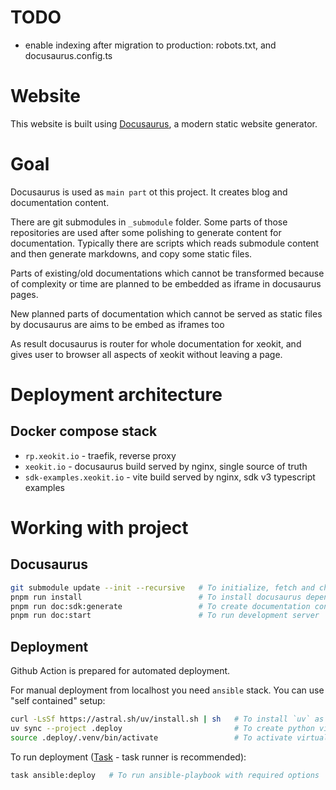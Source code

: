 
# TODO

* enable indexing after migration to production: robots.txt, and docusaurus.config.ts

# Website

This website is built using [Docusaurus](https://docusaurus.io/), a modern static website generator.

# Goal
Docusaurus is used as `main part` ot this project. It creates blog and documentation content.

There are git submodules in `_submodule` folder. Some parts of those repositories are used after some polishing to generate content for documentation. Typically there are scripts which reads submodule content and then generate markdowns, and copy some static files.

Parts of existing/old documentations which cannot be transformed because of complexity or time are planned to be embedded as iframe in docusaurus pages.

New planned parts of documentation which cannot be served as static files by docusaurus are aims to be embed as iframes too

As result docusaurus is router for whole documentation for xeokit, and gives user to browser all aspects of xeokit without leaving a page.


# Deployment architecture

## Docker compose stack

* `rp.xeokit.io` - traefik, reverse proxy
* `xeokit.io` - docusaurus build served by nginx, single source of truth
* `sdk-examples.xeokit.io` - vite build served by nginx, sdk v3 typescript examples

# Working with project

## Docusaurus

```bash
git submodule update --init --recursive   # To initialize, fetch and checkout any nested submodules
pnpm run install                          # To install docusaurus dependencies
pnpm run doc:sdk:generate                 # To create documentation content from _submodules
pnpm run doc:start                        # To run development server
```

## Deployment

Github Action is prepared for automated deployment.

For manual deployment from localhost you need `ansible` stack. You can use "self contained" setup:

``` bash
curl -LsSf https://astral.sh/uv/install.sh | sh   # To install `uv` as python manager
uv sync --project .deploy                         # To create python virtualenv and install ansible within it
source .deploy/.venv/bin/activate                 # To activate virtualenv and get access to ansible stack
```

To run deployment ([Task](https://taskfile.dev/) - task runner is recommended):

```bash
task ansible:deploy   # To run ansible-playbook with required options
```